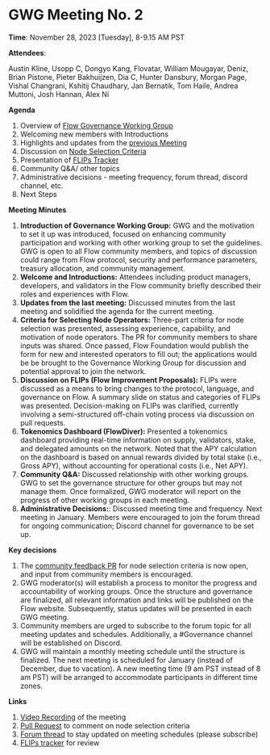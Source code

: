 # GWG Meeting No. 2

**Time**: November 28, 2023 [Tuesday], 8-9.15 AM PST

**Attendees**:

Austin Kline, Usopp C, Dongyo Kang, Flovatar, William Mougayar, Deniz, Brian Pistone, Pieter Bakhuijzen, Dia C, Hunter Dansbury, Morgan Page, Vishal Changrani, Kshitij Chaudhary, Jan Bernatik, Tom Haile, Andrea Muttoni, Josh Hannan, Alex Ni

**Agenda**

1. Overview of [Flow Governance Working Group](https://github.com/onflow/gwg)
2. Welcoming new members with Introductions
3. Highlights and updates from the [previous Meeting](https://github.com/onflow/gwg/blob/main/meetings/GWG-meeting1-Oct31-2023.md)
4. Discussion on [Node Selection Criteria](https://github.com/onflow/gwg/blob/main/meetings/node_selection_criteria.md)
5. Presentation of [FLIPs Tracker](https://github.com/orgs/onflow/projects/37)
6. Community Q&A/ other topics
7. Administrative decisions - meeting frequency, forum thread, discord channel, etc.
8. Next Steps

**Meeting Minutes**

1. **Introduction of Governance Working Group:** GWG and the motivation to set it up was introduced, focused on enhancing community participation and working with other working group to set the guidelines. GWG is open to all Flow community members, and topics of discussion could range from Flow protocol, security and performance parameters, treasury allocation, and community management.
2. **Welcome and Introductions:** Attendees including product managers, developers, and validators in the Flow community briefly described their roles and experiences with Flow.
3. **Updates from the last meeting:** Discussed minutes from the last meeting and solidified the agenda for the current meeting.
4. **Criteria for Selecting Node Operators:** Three-part criteria for node selection was presented, assessing experience, capability, and motivation of node operators. The PR for community members to share inputs was shared. Once passed, Flow Foundation would publish the form for new and interested operators to fill out; the applications would be be brought to the Governance Working Group for discussion and potential approval to join the network.
5. **Discussion on FLIPs (Flow Improvement Proposals):** FLIPs were discussed as a means to bring changes to the protocol, language, and governance on Flow. A summary slide on  status and categories of FLIPs was presented. Decision-making on FLIPs was clarified, currently involving a semi-structured off-chain voting process via discussion on pull requests. 
6. **Tokenomics Dashboard (FlowDiver):** Presented a tokenomics dashboard providing real-time information on supply, validators, stake, and delegated amounts on the network. Noted that the APY calculation on the dashboard is based on annual rewards divided by total stake (i.e., Gross APY), without accounting for operational costs (i.e., Net APY).
7. **Community Q&A:** Discussed relationship with other working groups. GWG to set the governance structure for other groups but may not manage them. Once formalized, GWG moderator will report on the progress of other working groups in each meeting.
8. **Administrative Decisions:**: Discussed meeting time and frequency. Next meeting in January. Members were encouraged to join the forum thread for ongoing communication; Discord channel for governance to be set up.

**Key decisions**

1. The [community feedback PR](https://github.com/onflow/gwg/pull/6) for node selection criteria is now open, and input from community members is encouraged.
2. GWG moderator(s) will establish a process to monitor the progress and accountability of working groups. Once the structure and governance are finalized, all relevant information and links will be published on the Flow website. Subsequently, status updates will be presented in each GWG meeting.
3. Community members are urged to subscribe to the forum topic for all meeting updates and schedules. Additionally, a #Governance channel will be established on Discord.
4. GWG will maintain a monthly meeting schedule until the structure is finalized. The next meeting is scheduled for January (instead of December, due to vacation). A new meeting time (9 am PST instead of 8 am PST) will be arranged to accommodate participants in different time zones.

**Links**

1. [Video Recording](https://www.youtube.com/watch?v=jZ8jjr2s-RI) of the meeting
2. [Pull Request](https://github.com/onflow/gwg/pull/6) to comment on node selection criteria 
3. [Forum thread](https://forum.flow.com/c/governance/flow-working-groups/40) to stay updated on meeting schedules (please subscribe)
4. [FLIPs tracker](https://github.com/orgs/onflow/projects/37/views/1) for review



